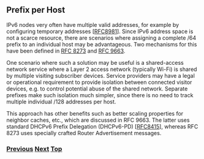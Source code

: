 ## Prefix per Host

IPv6 nodes very often have multiple valid addresses, for example by
configuring temporary addresses
\[[RFC8981](https://www.rfc-editor.org/info/rfc8981)\]. Since IPv6
address space is not a scarce resource, there are scenarios where
assigning a complete /64 prefix to an individual host may be
advantageous. Two mechanisms for this have been defined in
[RFC 8273](https://www.rfc-editor.org/info/rfc8273) and
[RFC 9663](https://www.rfc-editor.org/info/rfc9663).

One scenario where such a solution may be useful is a shared-access
network service where a Layer 2 access network (typically Wi-Fi) is
shared by multiple visiting subscriber devices. Service providers may
have a legal or operational requirement to provide isolation between
connected visitor devices, e.g. to control potential abuse of the shared
network. Separate prefixes make such isolation much simpler, since there
is no need to track multiple individual /128 addresses per host.

This approach has other benefits such as better scaling properties for
neighbor caches, etc., which are discussed in RFC 9663. The latter uses
standard DHCPv6 Prefix Delegation (DHCPv6-PD)
\[[RFC8415](https://www.rfc-editor.org/info/rfc8415)\], whereas RFC 8273
uses specially crafted Router Advertisement messages.

<!-- Link lines generated automatically; do not delete -->

### [<ins>Previous</ins>](Address%20Planning.md) [<ins>Next</ins>](../06.%20Management%20and%20Operations/06.%20Management%20and%20Operations.md) [<ins>Top</ins>](05.%20Network%20Design.md)
